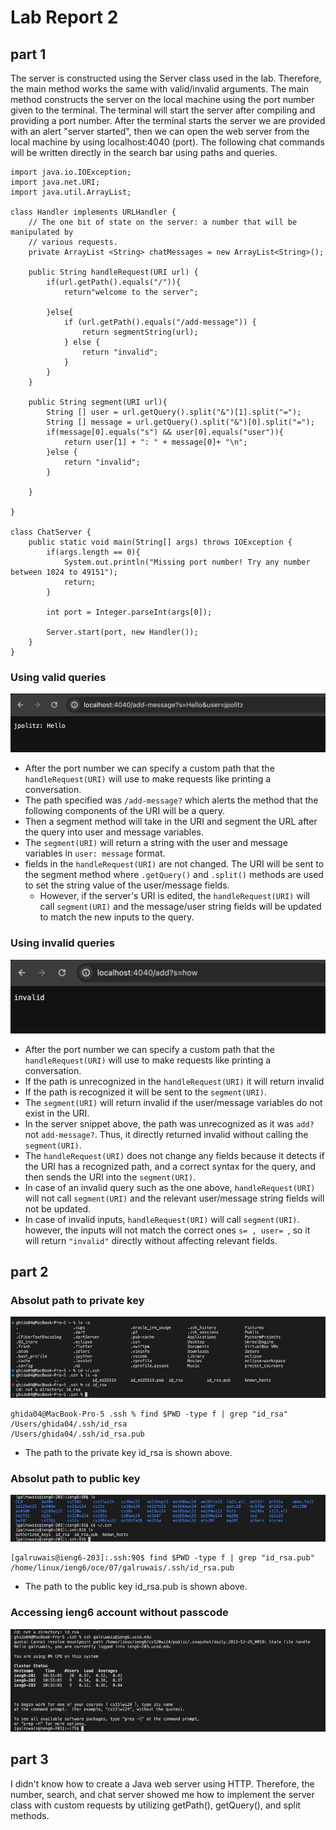 # Lab Report 2
## part 1
The server is constructed using the Server class used in the lab. Therefore, the main method works the same with valid/invalid arguments. The main method constructs the server on the local machine using the port number given to the terminal. The terminal will start the server after compiling and providing a port number. After the terminal starts the server we are provided with an alert "server started", then we can open the web server from the local machine by using localhost:4040 (port). The following chat commands will be written directly in the search bar using paths and queries. 
```
import java.io.IOException;
import java.net.URI;
import java.util.ArrayList;

class Handler implements URLHandler {
    // The one bit of state on the server: a number that will be manipulated by
    // various requests.
    private ArrayList <String> chatMessages = new ArrayList<String>();

    public String handleRequest(URI url) {
        if(url.getPath().equals("/")){
            return"welcome to the server";

        }else{
            if (url.getPath().equals("/add-message")) {
                return segmentString(url);
            } else {
                return "invalid";
            }
        }
    }

    public String segment(URI url){
        String [] user = url.getQuery().split("&")[1].split("=");
        String [] message = url.getQuery().split("&")[0].split("=");
        if(message[0].equals("s") && user[0].equals("user")){
            return user[1] + ": " + message[0]+ "\n";
        }else {
            return "invalid";
        }

    }

}

class ChatServer {
    public static void main(String[] args) throws IOException {
        if(args.length == 0){
            System.out.println("Missing port number! Try any number between 1024 to 49151");
            return;
        }

        int port = Integer.parseInt(args[0]);

        Server.start(port, new Handler());
    }
}
```
### Using valid queries
![Valid2](ValidChatServer2.png)
- After the port number we can specify a custom path that the ```handleRequest(URI)``` will use to make requests like printing a conversation.
- The path specified was ```/add-message?``` which alerts the method that the following components of the URI will be a query.
- Then a segment method will take in the URI and segment the URL after the query into user and message variables.
- The ```segment(URI)``` will return a string with the user and message variables in ```user: message``` format.
- fields in the ```handleRequest(URI)``` are not changed. The URI will be sent to the segment method where ```.getQuery()``` and ```.split()``` methods are used to set the string value of the user/message fields.
  - However, if the server's URI is edited, the ```handleRequest(URI)``` will call ```segment(URI)``` and the message/user string fields will be updated to match the new inputs to the query. 
### Using invalid queries
![Invalid](InvalidChatServer.png)
- After the port number we can specify a custom path that the ```handleRequest(URI)``` will use to make requests like printing a conversation.
- If the path is unrecognized in the ```handleRequest(URI)``` it will return invalid
- If the path is recognized it will be sent to the ```segment(URI)```.
- The ```segment(URI)``` will return invalid if the user/message variables do not exist in the URI.
- In the server snippet above, the path was unrecognized as it was ```add?``` not ```add-message?```. Thus, it directly returned invalid without calling the ```segment(URI)```.
- The ```handleRequest(URI)``` does not change any fields because it detects if the URI has a recognized path, and a correct syntax for the query, and then sends the URI into the ```segment(URI)```.
- In case of an invalid query such as the one above, ```handleRequest(URI)``` will not call ```segment(URI)``` and the relevant user/message string fields will not be updated.
- In case of invalid inputs, ```handleRequest(URI)``` will call ```segment(URI)```. however, the inputs will not match the correct ones ```s= , user= ```, so it will return ```"invalid"``` directly without affecting relevant fields. 
## part 2
### Absolut path to private key
![Private](AbsolutePathPrivateKey.png)
```
ghida04@MacBook-Pro-5 .ssh % find $PWD -type f | grep "id_rsa"  
/Users/ghida04/.ssh/id_rsa
/Users/ghida04/.ssh/id_rsa.pub
```
- The path to the private key id_rsa is shown above. 
### Absolut path to public key
![Public](AbsolutePathPublicKey.png)
```
[galruwais@ieng6-203]:.ssh:90$ find $PWD -type f | grep "id_rsa.pub"
/home/linux/ieng6/oce/07/galruwais/.ssh/id_rsa.pub
```
- The path to the public key id_rsa.pub is shown above.
### Accessing ieng6 account without passcode
![Access](AccountLogIn.png)
## part 3
I didn't know how to create a Java web server using HTTP. Therefore, the number, search, and chat server showed me how to implement the server class with custom requests by utilizing getPath(), getQuery(), and split methods.
